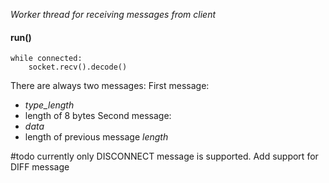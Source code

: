 *Worker thread for receiving messages from client*

#### run()
	while connected:
		socket.recv().decode()

There are always two messages:
First message:
- *type_length*
- length of 8 bytes
Second message:
- *data*
- length of previous message *length*

#todo currently only DISCONNECT message is supported.
Add support for DIFF message

